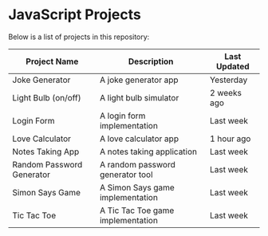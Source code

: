 # JavaScript Projects

Below is a list of projects in this repository:

| **Project Name** | **Description** | **Last Updated** |
| --- | --- | --- |
| Joke Generator | A joke generator app | Yesterday |
| Light Bulb (on/off) | A light bulb simulator | 2 weeks ago |
| Login Form | A login form implementation | Last week |
| Love Calculator | A love calculator app | 1 hour ago |
| Notes Taking App | A notes taking application | Last week |
| Random Password Generator | A random password generator tool | Last week |
| Simon Says Game | A Simon Says game implementation | Last week |
| Tic Tac Toe | A Tic Tac Toe game implementation | Last week |
